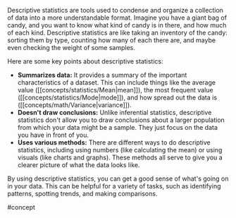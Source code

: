 Descriptive statistics are tools used to condense and organize a collection of data into a more understandable format. Imagine you have a giant bag of candy, and you want to know what kind of candy is in there, and how much of each kind. Descriptive statistics are like taking an inventory of the candy: sorting them by type, counting how many of each there are, and maybe even checking the weight of some samples.

Here are some key points about descriptive statistics:

- **Summarizes data:** It provides a summary of the important characteristics of a dataset. This can include things like the average value ([[concepts/statistics/Mean|mean]]), the most frequent value ([[concepts/statistics/Mode|mode]]), and how spread out the data is ([[concepts/math/Variance|variance]]).
- **Doesn't draw conclusions:** Unlike inferential statistics, descriptive statistics don't allow you to draw conclusions about a larger population from which your data might be a sample. They just focus on the data you have in front of you.
- **Uses various methods:** There are different ways to do descriptive statistics, including using numbers (like calculating the mean) or using visuals (like charts and graphs). These methods all serve to give you a clearer picture of what the data looks like.

By using descriptive statistics, you can get a good sense of what's going on in your data. This can be helpful for a variety of tasks, such as identifying patterns, spotting trends, and making comparisons.

#concept 